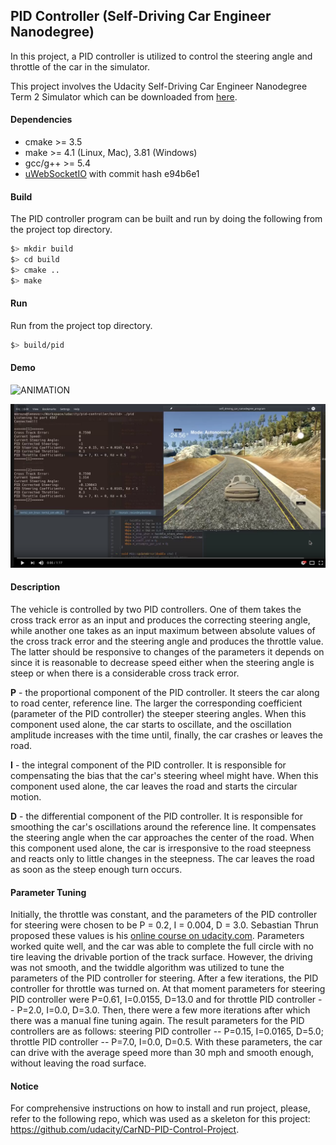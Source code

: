 ## PID Controller (Self-Driving Car Engineer Nanodegree)

In this project, a PID controller is utilized to control the steering angle and throttle of the car in the simulator.

This project involves the Udacity Self-Driving Car Engineer Nanodegree Term 2 Simulator which can be downloaded from [here](https://github.com/udacity/self-driving-car-sim/releases).


#### Dependencies

* cmake >= 3.5
* make >= 4.1 (Linux, Mac), 3.81 (Windows)
* gcc/g++ >= 5.4
* [uWebSocketIO](https://github.com/uWebSockets/uWebSockets) with commit hash e94b6e1


#### Build
The PID controller program can be built and run by doing the following from the project top directory.

```bash
$> mkdir build
$> cd build
$> cmake ..
$> make
```


#### Run
Run from the project top directory.
```bash
$> build/pid
```


#### Demo
![ANIMATION](readme_images/simulator-demo.gif)

[![LINK TO YOUTUBE](readme_images/video.png)](https://yadi.sk/i/RvLoHFFD1f2s-Q)


#### Description
The vehicle is controlled by two PID controllers. One of them takes the cross track error as an input and produces the correcting steering angle, while another one takes as an input maximum between absolute values of the cross track error and the steering angle and produces the throttle value. The latter should be responsive to changes of the parameters it depends on since it is reasonable to decrease speed either when the steering angle is steep or when there is a considerable cross track error. 

**P** - the proportional component of the PID controller. It steers the car along to road center, reference line. The larger the corresponding coefficient (parameter of the PID controller) the steeper steering angles. When this component used alone, the car starts to oscillate, and the oscillation amplitude increases with the time until, finally, the car crashes or leaves the road.

**I** - the integral component of the PID controller. It is responsible for compensating the bias that the car's steering wheel might have. When this component used alone, the car leaves the road and starts the circular motion. 

**D** - the differential component of the PID controller. It is responsible for smoothing the car's oscillations around the reference line. It compensates the steering angle when the car approaches the center of the road. When this component used alone, the car is irresponsive to the road steepness and reacts only to little changes in the steepness. The car leaves the road as soon as the steep enough turn occurs.


#### Parameter Tuning
Initially, the throttle was constant, and the parameters of the PID controller for steering were chosen to be P = 0.2, I = 0.004, D = 3.0. Sebastian Thrun proposed these values is his [online course on udacity.com](https://www.udacity.com/course/artificial-intelligence-for-robotics--cs373). Parameters worked quite well, and the car was able to complete the full circle with no tire leaving the drivable portion of the track surface.
However, the driving was not smooth, and the twiddle algorithm was utilized to tune the parameters of the PID controller for steering. After a few iterations, the PID controller for throttle was turned on. At that moment parameters for steering PID controller were P=0.61, I=0.0155, D=13.0 and for throttle PID controller -- P=2.0, I=0.0, D=3.0. Then, there were a few more iterations after which there was a manual fine tuning again. The result parameters for the PID controllers are as follows: steering PID controller -- P=0.15, I=0.0165, D=5.0; throttle PID controller -- P=7.0, I=0.0, D=0.5.  With these parameters, the car can drive with the average speed more than 30 mph and smooth enough, without leaving the road surface.


#### Notice
For comprehensive instructions on how to install and run project, please, refer to the following repo, which was used as a skeleton for this project: https://github.com/udacity/CarND-PID-Control-Project.
